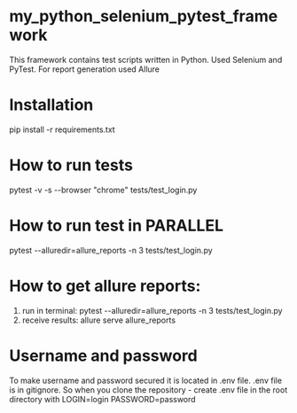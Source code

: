 # my_python_selenium_pytest_framework
This framework contains test scripts written in Python.
Used Selenium and PyTest.
For report generation used Allure

# Installation
pip install -r requirements.txt

# How to run tests
pytest -v -s --browser "chrome" tests/test_login.py

# How to run test in PARALLEL
 pytest --alluredir=allure_reports -n 3 tests/test_login.py

# How to get allure reports:
1. run in terminal: pytest --alluredir=allure_reports -n 3 tests/test_login.py
2. receive results: allure serve allure_reports

# Username and password
To make username and password secured it is located in .env file.
.env file is in gitignore.
So when you clone the repository - create .env file in the root directory with
LOGIN=login
PASSWORD=password


